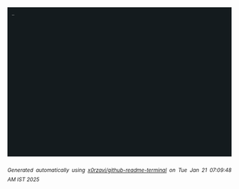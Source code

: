 <div align="justify">
<picture>
    <source media="(prefers-color-scheme: dark)" srcset="./output.gif">
    <source media="(prefers-color-scheme: light)" srcset="./output.gif">
    <img alt="GIFOS" src="output.gif">
</picture>

<sub><i>Generated automatically using [x0rzavi/github-readme-terminal](https://github.com/x0rzavi/github-readme-terminal) on Tue Jan 21 07:09:48 AM IST 2025</i></sub>

<!-- <details>
<summary>More details</summary>

</details> -->
</div>

<!-- Image deletion URL: NONE -->